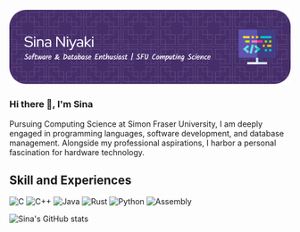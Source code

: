 ![Software & Database Enthusiast | SFU Computing Science](https://github.com/Sinaniyaki/sinaniyaki/blob/main/github-header-image.png)

### Hi there 👋, I'm Sina
Pursuing Computing Science at Simon Fraser University, I am deeply engaged in programming languages, software development, and database management. Alongside my professional aspirations, I harbor a personal fascination for hardware technology.

## Skill and Experiences

![C](<icon-url>) ![C++](<icon-url>) ![Java](<icon-url>) ![Rust](<icon-url>) ![Python](<icon-url>) ![Assembly](<icon-url>)


![Sina's GitHub stats](https://github-readme-stats.vercel.app/api?username=Sinaniyaki&show_icons=true)

